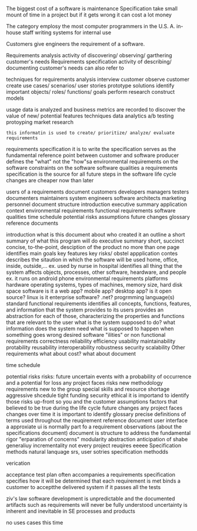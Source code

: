 The biggest cost of a software is maintenance
Specification take small mount of time in a project but if it gets wrong it can cost a lot money

The category emplosy the most computer programmers in the U.S.
A. in-house staff writing systems for internal use

Customers give engineers the requirement of a software.

Requirements analysis
    activity of discovering/ observing/ garthering customer's needs
Requirements specification
    activity of describing/ documenting customer's needs
    can also refer to

techniques for requirements analysis
    interview customer
    observe customer
    create use cases/ scenarios/ user stories
    prototype solutions
    identify important objects/ roles/ functions/ goals
    perform research
    construct models

usage data is analyzed and business metrics are recorded to discover the value of new/ potential features
    techniques
        data analytics
        a/b testing
        protoyping
        market research

    this informatin is used to create/ prioritize/ analyze/ evaluate requirements

requirements specification
    it is to write the specification
    serves as the fundamental reference point between customer and software producer
    defines
        the "what" not the "how"sa
        environmental requirements on the software
        constraints on the software
        software qualities
    a requirements specification is the source for all future steps in the software life cycle
    changes are cheaper now than later

users of a requirements document
    customers
    developers
    managers
    testers
    documenters
    maintainers
    system engineers
    software architects
    marketing personnel
document structure
    introduction
    executive summary
    application context
    environmental requirements
    functional requirements
    software qualities
    time schedule
    potential risks
    assumptions
    future changes
    glossary
    reference documents

introduction
    what is this document about
    who created it
    an outline
    a short summary of what this program will do
executive summary
    short, succinct concise, to-the-point, desciption of the product
        no more than one page
    identifies
        main goals
        key features
        key risks/ obstel
appplication contes
    describes the sitaution in which the software will be used
        home, office, inside, outside,...
            ex. used by nurse in hospital
        identifies all thing that the system affects
            objects, processes, other software, heardware, and people
                ex. it runs on android phone
environmental requirements
    platforms
        hardware
            operating systems, types of machines, memory size, hard disk space
        software
            is it a web app? mobile app? desktop app?
            is it open source? linux
            is it enterprise software? .net?
        progrmming language(s)
        standard
functional requirements
    identifies all concepts, functions, features, and information that the system provides to its users
provides an abstraction for each of those, characterizing the properties and functions that are relevant to the user
    what is the system supposed to do?
    what information does the system need
    what is supposed to happen when something goes wrong
desired software "ilities" or non functional requirements
    correctness
    reliability
    efficiency
    usability
    maintainability
    protability
    reusability
    interoperability
    robustness
    security
    scalability
Other requirements
    what about cost?
    what about document

time schedule

potential risks
risks: future uncertain events with a probability of occurrence and a potential for loss
    any project faces risks
        new methodology
        requirements new to the group
        special skills and resource shortage
        aggressive shcedule
        tight funding
        security
        ethical
    it is importand to identify those risks up-front so you and the customer
assumptions
    factors that believed to be true during the life cycle
future changes
    any project faces changes over time
        it is important to identify 
glossary
    precise definitions of terms used throughout the reuqirement
reference document
user interface
    a approxiate ui is normally part fo a requirement
observations (about the specifications document)
    document is structure to address the fundamental
        rigor
        "erparation of concerns"
            modularity
            abstraction
    anticipation of shabe
    generaliuy
    incrementality
    not every project reuqires eeeee
Specification methods
    natural lanquage
    srs, user sotries
specification methodds

verication

acceptance test plan
often accompanies a requirements specification
specifies how it will be determined that each requirement is met
binds a customer to acceptthe delivered system if it passes all the tests

ziv's law
    software development is unpredictable and the documented artifacts such as requirements will never be fully understood
    uncertainty is inherent and inevitable in SE processes and products

no uses cases this time